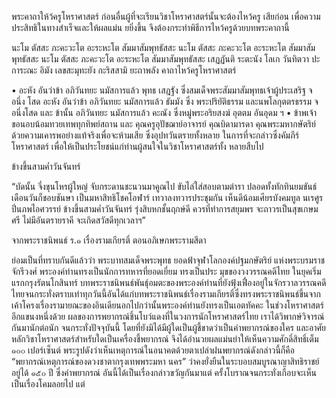 พระคาถาให้ว้ครูโหราศาสตร์ ก่อนอื่นผู้ที่จะเรียนวิชาโหราศาสตร์นั้นจะต้องไหว้ครู เสียก่อน เพื่อความประสิทธิในทางสําเร็จและให้ผลแม่น ยยิ่งขึ้น จึงต้องกระทําพิธีการไหว้ครูด้วยบทพระคาถานี้

นะโม ตัสสะ ภะคะวะโต อะระหะโต สัมมาสัมพุทธัสสะ
นะโม ตัสสะ ภะคะวะโต อะระหะโต สัมมาสัมพุทธัสสะ
นะโม ตัสสะ ภะคะวะโต อะระหะโต สัมมาสัมพุทธัสสะ
เสฏฏันติ ระตะนัง โลเก วันทิตวา ปะการะณะ อิมัง เลขสะมุทะยัง กะริสสามิ ยะถาพลัง
คาถาไหว้ครูโหราศาสตร์

• อะหัง อันว่าข้า อภิวันทยะ นมัสการแล้ว พุทธ เสฎฐัง ซึ่งสมเด็จพระสัมมาสัมพุทธเจ้าผู้ประเสริฐ จ อนึ่ง โสด อะหัง อันว่าข้า อภิวันทยะ นมัสการแล้ว ธัมมัง ซึ่ง พระปริยัติธรรม และนพโลกุตตรธรรม จ อนึ่งโสด และ ข้านั้น อภิวันทยะ นมัสการแล้ว คะณัง ซึ่งหมู่พระอริยสงฆ์ อุตตม อันอุดม ฯ
• ข้าพเจ้าขอนอบน้อมทวยเทพทุกทิพย์สถาน และ คุณครูอุปัชฌาย์อาจารย์ คุณบิดามารดา คุณพระมหากษัตริย์ด้วยความเคารพอย่างแท้จริงเพื่อจะห้ามเสีย ซึ่งอุปทวันตรายทั้งหลาย ในการที่จะกล่าวซึ่งคัมภีร์ โหราศาสตร์ เพื่อให้เป็นประโยชน์แก่ท่านผู้สนใจในวิชาโหราศาสตร์ทั้ง หลายสืบไป

ข้างขึ้นสามค่ำวันจันทร์

“บัดนั้น                                 จี่งขุนโหรผู้ใหญ่
จับกระดานชะนวนมาคูณไป             ขับไล่ใส่สอบตามตํารา
ปลอดทั้งทักทินยมขันธ์                     เดือนวันก็ชอบชันษา
เป็นมหาสิทธิโชคโอฬาร์                    เทวาลงทวารประชุมกัน
เห็นดีน้อมเศียรบังคมทูล                    นเรศูรปิ่นภพไอศวรรย์
ข้างขึ้นสามค่ำวันจันทร์                      รุ่งสิบหกชั้นฤกษ์ดี
ควรที่ทําการสยุมพร                          จะถาวรเป็นสุขเกษมศรี
ไม่มีอันตรายราคี                                จะเกิดสวัสดีทุกเวลาฯ”

จากพระราชนิพนธ์ ร.๑ เรื่องรามเกียรติ์
ตอนอภิเษกพระรามสีดา

ย่อมเป็นที่ทราบกันดีแล้วว่า พระบาทสมเด็จพระพุทธ
ยอดฟ้าจุฬาโลกองค์ปฐมกษัตริย์ แห่งพระบรมราชจักรีวงศ์ พระองค์ท่านทรงเป็นนักการทหารที่ยอดเยี่ยม ทรงเป็นประ มุขของวงวรรณคดีไทย ในยุคเริ่มแรกกรุงรัตนโกสินทร์
บทพระราชนิพนธ์พันธุ์อมตะของพระองค์ท่านที่ยังฟุ้งเฟื่องอยู่ในจักรวาลวรรณคดีไทยจนกระทั่งตราบเท่าทุกวันนี้อันได้แก่บทพระราชนิพนธ์เรื่องรามเกียรติ์ซึ่งทรงพระราชนิพนธ์ขึ้นจากเค้าโครงเรื่องรามายณะของอินเดียนอกไปกว่านั้นพระองค์ท่านยังทรงเป็นเอตทัคคะ ในช่วงโหราศาสตร์อีกแขนงหนึ่งด้วย 
ผลของการพยากรณ์ชิ้นโบว์แดงที่ในวงการนักโหราศาสตร์ไทย เราได้วิพากษ์วิจารณ์กันมานักต่อนัก จนกระทั่งปัจจุบันนี้ โดยที่ยังมิได้มีผู้ใดเป็นผู้ชี้ขาดว่าเป็นคำพยากรณ์ของใคร และอาศัยหลักวิชาโหราศาสตร์สำหรับใดเป็นเครื่องชี้พยากรณ์ จึงได้อำนวยผลแม่นยำให้เห็นความศักดิ์สิทธิ์เต็ม ๑๐๐ เปอร์เซ็นต์  พระรูปดังว่าเห็นเหตุการณ์ในอนาคตด้วยตาเปล่าฝนพยากรณ์ดังกล่าวนี้ก็คือ “พยากรณ์เหตุการณ์ของดวงชาตากรุงเทพพระมหา นคร” ว่าคงยั่งยืนในระบอบสมบูรณาญาสิทธิราชย์อยู่ได้ ๑๕๐ ปี ซึ่งคําพยากรณ์ อันนี้ได้เป็นเรื่องกล่าวขวัญกันมาแต่ ครั้งโบราณจนกระทั่งเกือบจะเห็นเป็นเรื่องโคมลอยไป แต่

